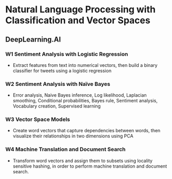 # Natural Language Processing with Classification and Vector Spaces
## DeepLearning.AI
### W1 Sentiment Analysis with Logistic Regression
* Extract features from text into numerical vectors, then build a binary classifier for tweets using a logistic regression

### W2 Sentiment Analysis with Naïve Bayes
*  Error analysis, Naive Bayes inference, Log likelihood, Laplacian smoothing, Conditional probabilities, Bayes rule, Sentiment analysis, Vocabulary creation, Supervised learning

### W3 Vector Space Models
* Create word vectors that capture dependencies between words, then visualize their relationships in two dimensions using PCA

### W4 Machine Translation and Document Search
* Transform word vectors and assign them to subsets using locality sensitive hashing, in order to perform machine translation and document search.
